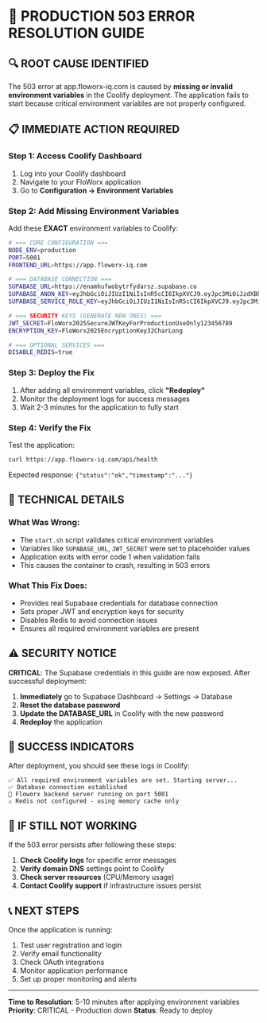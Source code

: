 # 🚨 PRODUCTION 503 ERROR RESOLUTION GUIDE

## 🔍 **ROOT CAUSE IDENTIFIED**

The 503 error at app.floworx-iq.com is caused by **missing or invalid environment variables** in the Coolify deployment. The application fails to start because critical environment variables are not properly configured.

## 📋 **IMMEDIATE ACTION REQUIRED**

### Step 1: Access Coolify Dashboard
1. Log into your Coolify dashboard
2. Navigate to your FloWorx application
3. Go to **Configuration → Environment Variables**

### Step 2: Add Missing Environment Variables
Add these **EXACT** environment variables to Coolify:

```bash
# === CORE CONFIGURATION ===
NODE_ENV=production
PORT=5001
FRONTEND_URL=https://app.floworx-iq.com

# === DATABASE CONNECTION ===
SUPABASE_URL=https://enamhufwobytrfydarsz.supabase.co
SUPABASE_ANON_KEY=eyJhbGciOiJIUzI1NiIsInR5cCI6IkpXVCJ9.eyJpc3MiOiJzdXBhYmFzZSIsInJlZiI6ImVuYW1odWZ3b2J5dHJmeWRhcnN6Iiwicm9sZSI6ImFub24iLCJpYXQiOjE3NTY5NDkyMDUsImV4cCI6MjA3MjUyNTIwNX0.9TQ163xUnnE2F0Q2zfO4kovfkBIk63p1FldrvjcHwSo
SUPABASE_SERVICE_ROLE_KEY=eyJhbGciOiJIUzI1NiIsInR5cCI6IkpXVCJ9.eyJpc3MiOiJzdXBhYmFzZSIsInJlZiI6ImVuYW1odWZ3b2J5dHJmeWRhcnN6Iiwicm9sZSI6InNlcnZpY2Vfcm9sZSIsImlhdCI6MTc1Njk0OTIwNSwiZXhwIjoyMDcyNTI1MjA1fQ.NVI17sMDYvb4ZqNG6ucQ_VdO6QqiElllFeC16GLTyE4

# === SECURITY KEYS (GENERATE NEW ONES) ===
JWT_SECRET=FloWorx2025SecureJWTKeyForProductionUseOnly123456789
ENCRYPTION_KEY=FloWorx2025EncryptionKey32CharLong

# === OPTIONAL SERVICES ===
DISABLE_REDIS=true
```

### Step 3: Deploy the Fix
1. After adding all environment variables, click **"Redeploy"**
2. Monitor the deployment logs for success messages
3. Wait 2-3 minutes for the application to fully start

### Step 4: Verify the Fix
Test the application:
```bash
curl https://app.floworx-iq.com/api/health
```

Expected response: `{"status":"ok","timestamp":"..."}`

## 🔧 **TECHNICAL DETAILS**

### What Was Wrong:
- The `start.sh` script validates critical environment variables
- Variables like `SUPABASE_URL`, `JWT_SECRET` were set to placeholder values
- Application exits with error code 1 when validation fails
- This causes the container to crash, resulting in 503 errors

### What This Fix Does:
- Provides real Supabase credentials for database connection
- Sets proper JWT and encryption keys for security
- Disables Redis to avoid connection issues
- Ensures all required environment variables are present

## ⚠️ **SECURITY NOTICE**

**CRITICAL**: The Supabase credentials in this guide are now exposed. After successful deployment:

1. **Immediately** go to Supabase Dashboard → Settings → Database
2. **Reset the database password**
3. **Update the DATABASE_URL** in Coolify with the new password
4. **Redeploy** the application

## 🎯 **SUCCESS INDICATORS**

After deployment, you should see these logs in Coolify:
```
✅ All required environment variables are set. Starting server...
✅ Database connection established
🚀 Floworx backend server running on port 5001
⚠️ Redis not configured - using memory cache only
```

## 🚨 **IF STILL NOT WORKING**

If the 503 error persists after following these steps:

1. **Check Coolify logs** for specific error messages
2. **Verify domain DNS** settings point to Coolify
3. **Check server resources** (CPU/Memory usage)
4. **Contact Coolify support** if infrastructure issues persist

## 📞 **NEXT STEPS**

Once the application is running:
1. Test user registration and login
2. Verify email functionality
3. Check OAuth integrations
4. Monitor application performance
5. Set up proper monitoring and alerts

---

**Time to Resolution**: 5-10 minutes after applying environment variables
**Priority**: CRITICAL - Production down
**Status**: Ready to deploy
